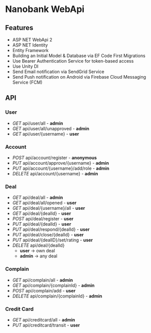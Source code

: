 # Nanobank WebApi

## Features

* ASP NET WebApi 2
* ASP NET Identity
* Entity Framework
* Building an Initial Model & Database via EF Code First Migrations 
* Use Bearer Authentication Service for token-based access
* Use Unity DI
* Send Email notification via SendGrid Service
* Send Push notification on Android via Firebase Cloud Messaging Service (FCM)

## API

### User
* _GET_ api/user/all - **admin**
* _GET_ api/user/all/unapproved - **admin**
* _GET_ api/user/{username} - **user**

### Account
* _POST_ api/account/register - **anonymous**
* _PUT_ api/account/approve/{username} - **admin**
* _PUT_ api/account/{username}/add/role - **admin**
* _DELETE_ api/account/{username} - **admin**

### Deal
* _GET_ api/deal/all - **admin**
* _GET_ api/deal/all/opened - **user**
* _GET_ api/deal/{username}/all - **user**
* _GET_ api/deal/{dealId} - **user**
* _POST_ api/deal/register - **user**
* _PUT_ api/deal/{dealId} - **user**
* _PUT_ api/deal/respond/{dealId} - **user**
* _PUT_ api/deal/close/{dealId} - **user**
* _PUT_ api/deal/{dealID}/set/rating - **user**
* _DELETE_ api/deal/{dealId}
	* **user** -> own deal
	* **admin** -> any deal

### Complain
* _GET_ api/complain/all - **admin**
* _GET_ api/complain/{complainId} - **admin**
* _POST_ api/complain/add - **user**
* _DELETE_ api/complain/{complainId} - **admin**

### Credit Card
* _GET_ api/creditcard/all - **admin**
* _PUT_ api/creditcard/transit - **user**
